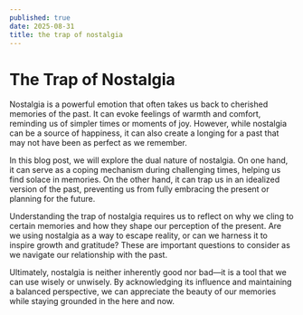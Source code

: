 ```yaml
---
published: true
date: 2025-08-31
title: the trap of nostalgia
---
```

# The Trap of Nostalgia

Nostalgia is a powerful emotion that often takes us back to cherished memories of the past. It can evoke feelings of warmth and comfort, reminding us of simpler times or moments of joy. However, while nostalgia can be a source of happiness, it can also create a longing for a past that may not have been as perfect as we remember.

In this blog post, we will explore the dual nature of nostalgia. On one hand, it can serve as a coping mechanism during challenging times, helping us find solace in memories. On the other hand, it can trap us in an idealized version of the past, preventing us from fully embracing the present or planning for the future.

Understanding the trap of nostalgia requires us to reflect on why we cling to certain memories and how they shape our perception of the present. Are we using nostalgia as a way to escape reality, or can we harness it to inspire growth and gratitude? These are important questions to consider as we navigate our relationship with the past.

Ultimately, nostalgia is neither inherently good nor bad—it is a tool that we can use wisely or unwisely. By acknowledging its influence and maintaining a balanced perspective, we can appreciate the beauty of our memories while staying grounded in the here and now.